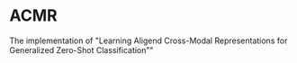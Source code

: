 # ACMR
The implementation of "Learning Aligend Cross-Modal Representations for Generalized Zero-Shot Classification""
